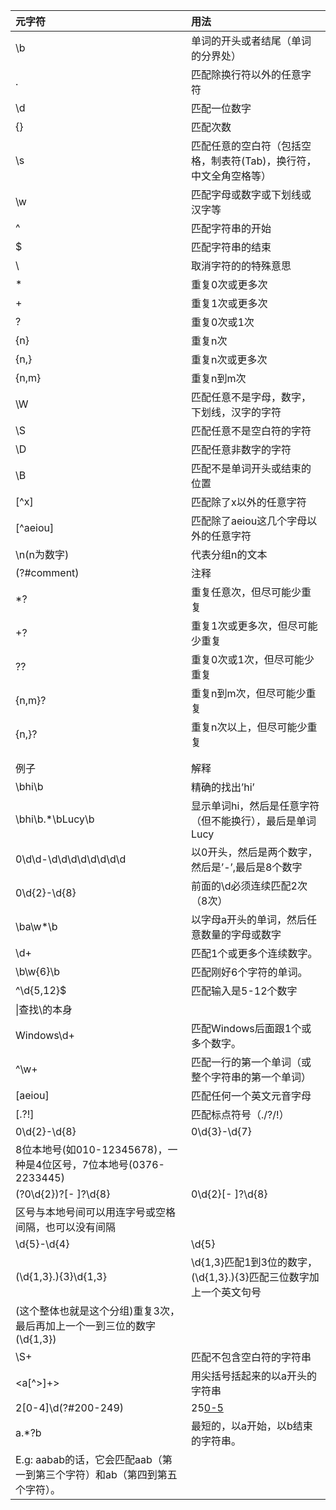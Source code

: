 |元字符|用法|
|:--|:--|
|\b|单词的开头或者结尾（单词的分界处）|
|.|匹配除换行符以外的任意字符|
|\d|匹配一位数字|
|{}|匹配次数|
|\s|匹配任意的空白符（包括空格，制表符(Tab)，换行符，中文全角空格等）|
|\w|匹配字母或数字或下划线或汉字等|
|^|匹配字符串的开始|
|$|匹配字符串的结束|
|\\ |取消字符的的特殊意思|
|*|重复0次或更多次|
|+|重复1次或更多次|
|?|重复0次或1次|
|{n}|重复n次|
|{n,}|重复n次或更多次|
|{n,m}|重复n到m次|
|\W|匹配任意不是字母，数字，下划线，汉字的字符|
|\S|匹配任意不是空白符的字符|
|\D|匹配任意非数字的字符|
|\B|匹配不是单词开头或结束的位置|
|[^x]|匹配除了x以外的任意字符|
|[^aeiou]|匹配除了aeiou这几个字母以外的任意字符|
|\n(n为数字)|代表分组n的文本|
|(?#comment)|注释|
|*?|重复任意次，但尽可能少重复|
|+?|重复1次或更多次，但尽可能少重复|
|??|重复0次或1次，但尽可能少重复|
|{n,m}?|重复n到m次，但尽可能少重复|
|{n,}?|重复n次以上，但尽可能少重复|
| ||
| ||
|例子|解释|
|\bhi\b|精确的找出’hi’|
|\bhi\b.*\bLucy\b|显示单词hi，然后是任意字符（但不能换行），最后是单词Lucy|
|0\d\d-\d\d\d\d\d\d\d\d|以0开头，然后是两个数字，然后是’-’,最后是8个数字|
|0\d{2}-\d{8}|前面的\d必须连续匹配2次（8次）|
|\ba\w*\b|以字母a开头的单词，然后任意数量的字母或数字|
|\d+|匹配1个或更多个连续数字。|
|\b\w{6}\b|匹配刚好6个字符的单词。|
|^\d{5,12}$|匹配输入是5-12个数字|
|\\|查找\的本身|
|Windows\d+|匹配Windows后面跟1个或多个数字。|
|^\w+|匹配一行的第一个单词（或整个字符串的第一个单词）|
|[aeiou]|匹配任何一个英文元音字母|
|[.?!]|匹配标点符号（./?/!）|
|0\d{2}-\d{8}|0\d{3}-\d{7}|匹配两种以连字号分隔的电话号码：一种是三位区号，
8位本地号(如010-12345678)，一种是4位区号，7位本地号(0376-2233445)|
|\(?0\d{2}\)?[- ]?\d{8}|0\d{2}[- ]?\d{8}|匹配3位区号的电话号码，其中区号可以用小括号括起来，也可以不用，
区号与本地号间可以用连字号或空格间隔，也可以没有间隔|
|\d{5}-\d{4}|\d{5}|5位数字，或者用连字号间隔的9位数字|
|(\d{1,3}\.){3}\d{1,3}|\d{1,3}匹配1到3位的数字，(\d{1,3}\.){3}匹配三位数字加上一个英文句号
(这个整体也就是这个分组)重复3次，最后再加上一个一到三位的数字(\d{1,3})|
|\S+|匹配不包含空白符的字符串|
|<a[^>]+>|用尖括号括起来的以a开头的字符串|
|2[0-4]\d(?#200-249)|25[0-5](?#250-255)|[01]?\d\d?(?#0-199)|注释|
|a.*?b|最短的，以a开始，以b结束的字符串。
E.g: aabab的话，它会匹配aab（第一到第三个字符）和ab（第四到第五个字符）。|
